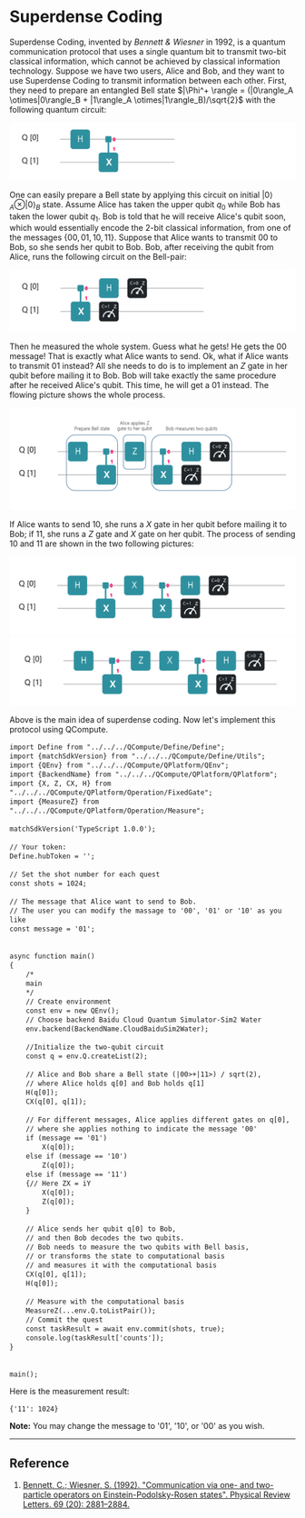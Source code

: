 # Superdense Coding

Superdense Coding, invented by *Bennett & Wiesner* in 1992,  is a quantum communication protocol that uses a single quantum bit to transmit two-bit classical information, which cannot be achieved by classical information technology.  Suppose we have two users, Alice and Bob, and they want to use Superdense Coding to transmit information between each other. First, they need to prepare an entangled Bell state $|\Phi^+ \rangle = (|0\rangle_A \otimes|0\rangle_B + |1\rangle_A \otimes|1\rangle_B)/\sqrt{2}$ with the following quantum circuit:

![avatar](./PIC/bell_QH.png)

One can easily prepare a Bell state by applying this circuit on initial $|0\rangle_A \otimes|0\rangle_B$ state. Assume Alice has taken the upper qubit $q_0$ while Bob has taken the lower qubit $q_1$. Bob is told that he will receive Alice's qubit soon, which would essentially encode the 2-bit classical information, from one of the messages {$00,01,10,11$}. Suppose that Alice wants to transmit $00$ to Bob, so she sends her qubit to Bob. Bob, after receiving the qubit from Alice, runs the following circuit on the Bell-pair:

![avatar](./PIC/measure_QH.png)

Then he measured the whole system. Guess what he gets! He gets the $00$ message! That is exactly what Alice wants to send. Ok, what if Alice wants to transmit $01$ instead? All she needs to do is to implement an $Z$ gate in her qubit before mailing it to Bob. Bob will take exactly the same procedure after he received Alice's qubit. This time, he will get a $01$ instead. The flowing picture shows the whole process.

![avatar](./PIC/procedure_EN_QH.png)

If Alice wants to send $10$, she runs a $X$ gate in her qubit before mailing it to Bob; if $11$, she runs a $Z$ gate and $X$ gate on her qubit. The process of sending $10$ and $11$ are shown in the two following pictures:

![avatar](./PIC/message10_QH.png)
![avatar](./PIC/message_11_QH.png)

Above is the main idea of superdense coding. Now let's implement this protocol using QCompute.

```
import Define from "../../../QCompute/Define/Define";
import {matchSdkVersion} from "../../../QCompute/Define/Utils";
import {QEnv} from "../../../QCompute/QPlatform/QEnv";
import {BackendName} from "../../../QCompute/QPlatform/QPlatform";
import {X, Z, CX, H} from "../../../QCompute/QPlatform/Operation/FixedGate";
import {MeasureZ} from "../../../QCompute/QPlatform/Operation/Measure";

matchSdkVersion('TypeScript 1.0.0');

// Your token:
Define.hubToken = '';

// Set the shot number for each quest
const shots = 1024;

// The message that Alice want to send to Bob.
// The user you can modify the massage to '00', '01' or '10' as you like
const message = '01';


async function main()
{
    /*
    main
    */
    // Create environment
    const env = new QEnv();
    // Choose backend Baidu Cloud Quantum Simulator-Sim2 Water
    env.backend(BackendName.CloudBaiduSim2Water);

    //Initialize the two-qubit circuit
    const q = env.Q.createList(2);

    // Alice and Bob share a Bell state (|00>+|11>) / sqrt(2),
    // where Alice holds q[0] and Bob holds q[1]
    H(q[0]);
    CX(q[0], q[1]);

    // For different messages, Alice applies different gates on q[0],
    // where she applies nothing to indicate the message '00'
    if (message == '01')
        X(q[0]);
    else if (message == '10')
        Z(q[0]);
    else if (message == '11')
    {// Here ZX = iY
        X(q[0]);
        Z(q[0]);
    }

    // Alice sends her qubit q[0] to Bob,
    // and then Bob decodes the two qubits.
    // Bob needs to measure the two qubits with Bell basis,
    // or transforms the state to computational basis
    // and measures it with the computational basis
    CX(q[0], q[1]);
    H(q[0]);

    // Measure with the computational basis
    MeasureZ(...env.Q.toListPair());
    // Commit the quest
    const taskResult = await env.commit(shots, true);
    console.log(taskResult['counts']);
}


main();
```

Here is the measurement result:

```
{'11': 1024}
```

**Note:** You may change the message to '01', '10', or '00' as you wish.

---

## Reference

1. [Bennett, C.; Wiesner, S. (1992). "Communication via one- and two-particle operators on Einstein-Podolsky-Rosen states". Physical Review Letters. 69 (20): 2881–2884. ](https://journals.aps.org/prl/abstract/10.1103/PhysRevLett.69.2881)
